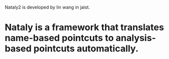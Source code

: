 Nataly2 is developed by lin wang in jaist.

Nataly is a framework that translates name-based pointcuts to analysis-based pointcuts automatically.
=======
